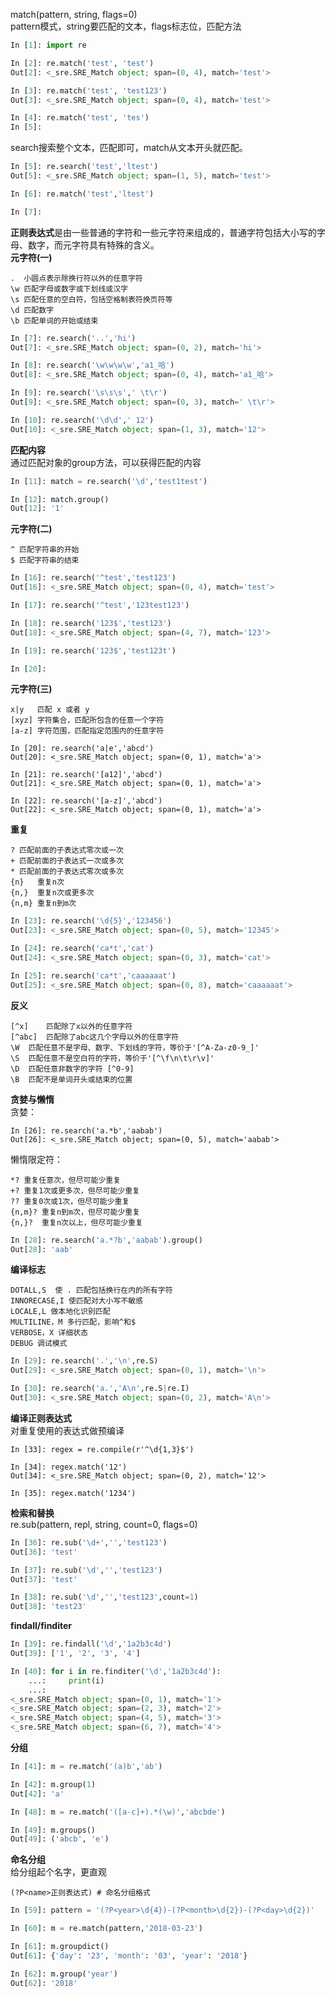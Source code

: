 match(pattern, string, flags=0)  
pattern模式，string要匹配的文本，flags标志位，匹配方法  
```python
In [1]: import re

In [2]: re.match('test', 'test')
Out[2]: <_sre.SRE_Match object; span=(0, 4), match='test'>

In [3]: re.match('test', 'test123')
Out[3]: <_sre.SRE_Match object; span=(0, 4), match='test'>

In [4]: re.match('test', 'tes')
In [5]:
``` 
search搜索整个文本，匹配即可，match从文本开头就匹配。  
```python
In [5]: re.search('test','ltest')
Out[5]: <_sre.SRE_Match object; span=(1, 5), match='test'>

In [6]: re.match('test','ltest')

In [7]:
```
**正则表达式**是由一些普通的字符和一些元字符来组成的，普通字符包括大小写的字母、数字，而元字符具有特殊的含义。  
**元字符(一)**
```
.  小圆点表示除换行符以外的任意字符
\w 匹配字母或数字或下划线或汉字
\s 匹配任意的空白符，包括空格制表符换页符等
\d 匹配数字
\b 匹配单词的开始或结束
```  
```python
In [7]: re.search('..','hi')
Out[7]: <_sre.SRE_Match object; span=(0, 2), match='hi'>

In [8]: re.search('\w\w\w\w','a1_哈')
Out[8]: <_sre.SRE_Match object; span=(0, 4), match='a1_哈'>

In [9]: re.search('\s\s\s',' \t\r')
Out[9]: <_sre.SRE_Match object; span=(0, 3), match=' \t\r'>

In [10]: re.search('\d\d',' 12')
Out[10]: <_sre.SRE_Match object; span=(1, 3), match='12'>
```
**匹配内容**  
通过匹配对象的group方法，可以获得匹配的内容  
```python
In [11]: match = re.search('\d','test1test')

In [12]: match.group()
Out[12]: '1'
```
**元字符(二)**  
```
^ 匹配字符串的开始
$ 匹配字符串的结束
```
```python
In [16]: re.search('^test','test123')
Out[16]: <_sre.SRE_Match object; span=(0, 4), match='test'>

In [17]: re.search('^test','123test123')

In [18]: re.search('123$','test123')
Out[18]: <_sre.SRE_Match object; span=(4, 7), match='123'>

In [19]: re.search('123$','test123t')

In [20]:
```  
**元字符(三)**  
```
x|y   匹配 x 或者 y
[xyz] 字符集合，匹配所包含的任意一个字符
[a-z] 字符范围，匹配指定范围内的任意字符
```  
```
In [20]: re.search('a|e','abcd')
Out[20]: <_sre.SRE_Match object; span=(0, 1), match='a'>

In [21]: re.search('[a12]','abcd')
Out[21]: <_sre.SRE_Match object; span=(0, 1), match='a'>

In [22]: re.search('[a-z]','abcd')
Out[22]: <_sre.SRE_Match object; span=(0, 1), match='a'>
```

**重复**
```
? 匹配前面的子表达式零次或一次
+ 匹配前面的子表达式一次或多次
* 匹配前面的子表达式零次或多次
{n}   重复n次
{n,}  重复n次或更多次
{n,m} 重复n到m次
```  
```python
In [23]: re.search('\d{5}','123456')
Out[23]: <_sre.SRE_Match object; span=(0, 5), match='12345'>

In [24]: re.search('ca*t','cat')
Out[24]: <_sre.SRE_Match object; span=(0, 3), match='cat'>

In [25]: re.search('ca*t','caaaaaat')
Out[25]: <_sre.SRE_Match object; span=(0, 8), match='caaaaaat'>
```  

**反义**  
```
[^x]    匹配除了x以外的任意字符
[^abc]  匹配除了abc这几个字母以外的任意字符
\W  匹配任意不是字母、数字、下划线的字符，等价于'[^A-Za-z0-9_]'
\S  匹配任意不是空白符的字符，等价于'[^\f\n\t\r\v]'
\D  匹配任意非数字的字符 [^0-9]
\B  匹配不是单词开头或结束的位置
```
**贪婪与懒惰**  
贪婪：
```
In [26]: re.search('a.*b','aabab')
Out[26]: <_sre.SRE_Match object; span=(0, 5), match='aabab'>
```  
懒惰限定符：
```
*? 重复任意次，但尽可能少重复
+? 重复1次或更多次，但尽可能少重复
?? 重复0次或1次，但尽可能少重复
{n,m}? 重复n到m次，但尽可能少重复
{n,}?  重复n次以上，但尽可能少重复
```  
```python
In [28]: re.search('a.*?b','aabab').group()
Out[28]: 'aab'
```
**编译标志**  
```
DOTALL,S  使 . 匹配包括换行在内的所有字符
INNORECASE,I 使匹配对大小写不敏感
LOCALE,L 做本地化识别匹配
MULTILINE，M 多行匹配，影响^和$
VERBOSE，X 详细状态
DEBUG 调试模式
```  
```python
In [29]: re.search('.','\n',re.S)
Out[29]: <_sre.SRE_Match object; span=(0, 1), match='\n'>

In [30]: re.search('a.','A\n',re.S|re.I)
Out[30]: <_sre.SRE_Match object; span=(0, 2), match='A\n'>
```
**编译正则表达式**  
对重复使用的表达式做预编译
```
In [33]: regex = re.compile(r'^\d{1,3}$')

In [34]: regex.match('12')
Out[34]: <_sre.SRE_Match object; span=(0, 2), match='12'>

In [35]: regex.match('1234')
```
**检索和替换**  
re.sub(pattern, repl, string, count=0, flags=0)
```python
In [36]: re.sub('\d+','','test123')
Out[36]: 'test'

In [37]: re.sub('\d','','test123')
Out[37]: 'test'

In [38]: re.sub('\d','','test123',count=1)
Out[38]: 'test23'
```
**findall/finditer**  
```python
In [39]: re.findall('\d','1a2b3c4d')
Out[39]: ['1', '2', '3', '4']

In [40]: for i in re.finditer('\d','1a2b3c4d'):
    ...:     print(i)
    ...:
<_sre.SRE_Match object; span=(0, 1), match='1'>
<_sre.SRE_Match object; span=(2, 3), match='2'>
<_sre.SRE_Match object; span=(4, 5), match='3'>
<_sre.SRE_Match object; span=(6, 7), match='4'>
```
**分组**  
```python
In [41]: m = re.match('(a)b','ab')

In [42]: m.group(1)
Out[42]: 'a'
```
```python
In [48]: m = re.match('([a-c]+).*(\w)','abcbde')

In [49]: m.groups()
Out[49]: ('abcb', 'e')
```
**命名分组**  
给分组起个名字，更直观  
```
(?P<name>正则表达式) # 命名分组格式
```
```python
In [59]: pattern = '(?P<year>\d{4})-(?P<month>\d{2})-(?P<day>\d{2})'

In [60]: m = re.match(pattern,'2018-03-23')

In [61]: m.groupdict()
Out[61]: {'day': '23', 'month': '03', 'year': '2018'}

In [62]: m.group('year')
Out[62]: '2018'
```
